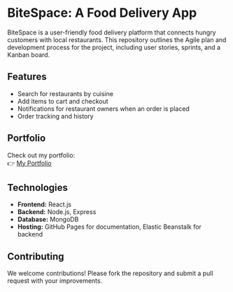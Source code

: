 # BiteSpace: A Food Delivery App

BiteSpace is a user-friendly food delivery platform that connects hungry customers with local restaurants. This repository outlines the Agile plan and development process for the project, including user stories, sprints, and a Kanban board.

## Features
- Search for restaurants by cuisine
- Add items to cart and checkout
- Notifications for restaurant owners when an order is placed
- Order tracking and history

## Portfolio
Check out my portfolio:  
👉 [My Portfolio](https://webgav.com)

## Technologies
- **Frontend:** React.js
- **Backend:** Node.js, Express
- **Database:** MongoDB
- **Hosting:** GitHub Pages for documentation, Elastic Beanstalk for backend

## Contributing
We welcome contributions! Please fork the repository and submit a pull request with your improvements.

